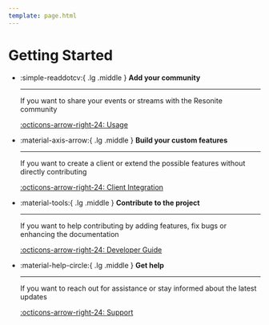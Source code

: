 ```yaml
---
template: page.html
---
```


# Getting Started


<div class="grid cards" markdown>

-   :simple-readdotcv:{ .lg .middle } __Add your community__

    ---

    If you want to share your events or streams with the Resonite community

    [:octicons-arrow-right-24: Usage](../Usage/usage.md)

-   :material-axis-arrow:{ .lg .middle } __Build your custom features__

    ---

    If you want to create a client or extend the possible features without directly contributing

    [:octicons-arrow-right-24: Client Integration](../ClientIntegration/http-api-usage.md)

-   :material-tools:{ .lg .middle } __Contribute to the project__

    ---

    If you want to help contributing by adding features, fix bugs or enhancing the documentation

    [:octicons-arrow-right-24: Developer Guide](../DeveloperGuide/development.md)

-   :material-help-circle:{ .lg .middle } __Get help__

    ---

    If you want to reach out for assistance or stay informed about the latest updates

    [:octicons-arrow-right-24: Support](../support.md)

</div>